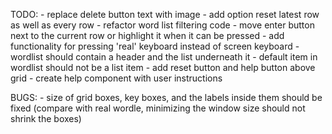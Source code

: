 TODO: 
    - replace delete button text with image
    - add option reset latest row as well as every row
    - refactor word list filtering code
    - move enter button next to the current row or highlight it when it can be pressed 
    - add functionality for pressing 'real' keyboard instead of screen keyboard
    - wordlist should contain a header and the list underneath it 
    - default item in wordlist should not be a list item 
    - add reset button and help button above grid 
    - create help component with user instructions 

BUGS: 
    - size of grid boxes, key boxes, and the labels inside them should be fixed (compare with real wordle, minimizing the window size should not shrink the boxes)